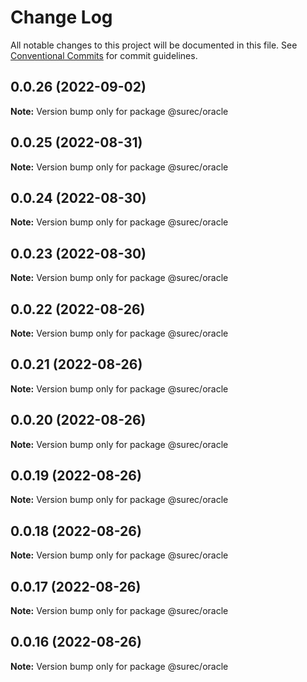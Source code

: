 # Change Log

All notable changes to this project will be documented in this file.
See [Conventional Commits](https://conventionalcommits.org) for commit guidelines.

## 0.0.26 (2022-09-02)

**Note:** Version bump only for package @surec/oracle





## 0.0.25 (2022-08-31)

**Note:** Version bump only for package @surec/oracle





## 0.0.24 (2022-08-30)

**Note:** Version bump only for package @surec/oracle





## 0.0.23 (2022-08-30)

**Note:** Version bump only for package @surec/oracle





## 0.0.22 (2022-08-26)

**Note:** Version bump only for package @surec/oracle





## 0.0.21 (2022-08-26)

**Note:** Version bump only for package @surec/oracle





## 0.0.20 (2022-08-26)

**Note:** Version bump only for package @surec/oracle





## 0.0.19 (2022-08-26)

**Note:** Version bump only for package @surec/oracle





## 0.0.18 (2022-08-26)

**Note:** Version bump only for package @surec/oracle





## 0.0.17 (2022-08-26)

**Note:** Version bump only for package @surec/oracle





## 0.0.16 (2022-08-26)

**Note:** Version bump only for package @surec/oracle
